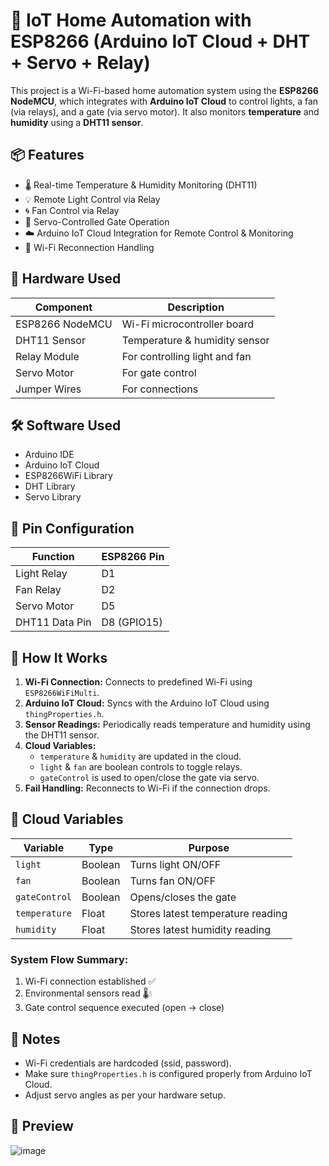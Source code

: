 # 🏡 IoT Home Automation with ESP8266 (Arduino IoT Cloud + DHT + Servo + Relay)

This project is a Wi-Fi-based home automation system using the **ESP8266 NodeMCU**, which integrates with **Arduino IoT Cloud** to control lights, a fan (via relays), and a gate (via servo motor). It also monitors **temperature** and **humidity** using a **DHT11 sensor**.

## 📦 Features

- 🌡️ Real-time Temperature & Humidity Monitoring (DHT11)
- 💡 Remote Light Control via Relay
- 🌀 Fan Control via Relay
- 🚪 Servo-Controlled Gate Operation
- ☁️ Arduino IoT Cloud Integration for Remote Control & Monitoring
- 📶 Wi-Fi Reconnection Handling

## 🧰 Hardware Used

| Component        | Description                      |
|------------------|----------------------------------|
| ESP8266 NodeMCU  | Wi-Fi microcontroller board      |
| DHT11 Sensor     | Temperature & humidity sensor    |
| Relay Module     | For controlling light and fan    |
| Servo Motor      | For gate control                 |
| Jumper Wires     | For connections                  |

## 🛠️ Software Used

- Arduino IDE
- Arduino IoT Cloud
- ESP8266WiFi Library
- DHT Library
- Servo Library

## 📐 Pin Configuration

| Function         | ESP8266 Pin |
|------------------|-------------|
| Light Relay      | D1          |
| Fan Relay        | D2          |
| Servo Motor      | D5          |
| DHT11 Data Pin   | D8 (GPIO15) |

## 🚀 How It Works

1. **Wi-Fi Connection:** Connects to predefined Wi-Fi using `ESP8266WiFiMulti`.
2. **Arduino IoT Cloud:** Syncs with the Arduino IoT Cloud using `thingProperties.h`.
3. **Sensor Readings:** Periodically reads temperature and humidity using the DHT11 sensor.
4. **Cloud Variables:**
   - `temperature` & `humidity` are updated in the cloud.
   - `light` & `fan` are boolean controls to toggle relays.
   - `gateControl` is used to open/close the gate via servo.
5. **Fail Handling:** Reconnects to Wi-Fi if the connection drops.

## 📲 Cloud Variables

| Variable      | Type    | Purpose                            |
|---------------|---------|------------------------------------|
| `light`       | Boolean | Turns light ON/OFF                 |
| `fan`         | Boolean | Turns fan ON/OFF                   |
| `gateControl` | Boolean | Opens/closes the gate              |
| `temperature` | Float   | Stores latest temperature reading  |
| `humidity`    | Float   | Stores latest humidity reading     |


### System Flow Summary:
1. Wi-Fi connection established ✅  
2. Environmental sensors read 🌡️💧  
3. Gate control sequence executed (open → close)  

## 📎 Notes

- Wi-Fi credentials are hardcoded (ssid, password).
- Make sure `thingProperties.h` is configured properly from Arduino IoT Cloud.
- Adjust servo angles as per your hardware setup.

## 📸 Preview
![image](https://github.com/user-attachments/assets/5532ee3d-704a-465e-b29e-3bd8deab24b7)

